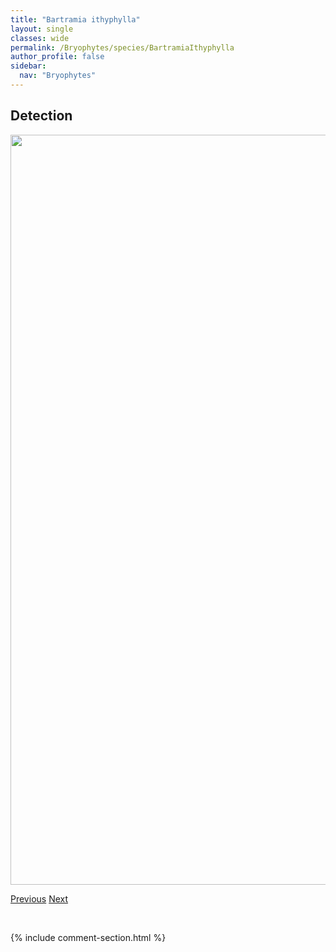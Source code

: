 ```yaml
---
title: "Bartramia ithyphylla"
layout: single
classes: wide
permalink: /Bryophytes/species/BartramiaIthyphylla
author_profile: false
sidebar:
  nav: "Bryophytes"
---
```


<h2>Detection</h2>

<a href="https://drive.google.com/uc?export=view&id=1tdbyKFWgriqZV2bfTG9WIEHi7GXwlSln">
<img src="https://drive.google.com/uc?export=view&id=1tdbyKFWgriqZV2bfTG9WIEHi7GXwlSln" height = "1200" width = "800">
</a>


<a href="/DevelopmentWebsite/Bryophytes/species/BarbilophoziaQuadriloba" class="pagination--pager" title="Barbilophozia quadriloba">Previous</a> <a href="/DevelopmentWebsite/Bryophytes/species/BlasiaPusilla" class="pagination--pager" title="Blasia pusilla">Next</a>

<p>&nbsp;</p>

{% include comment-section.html %}
